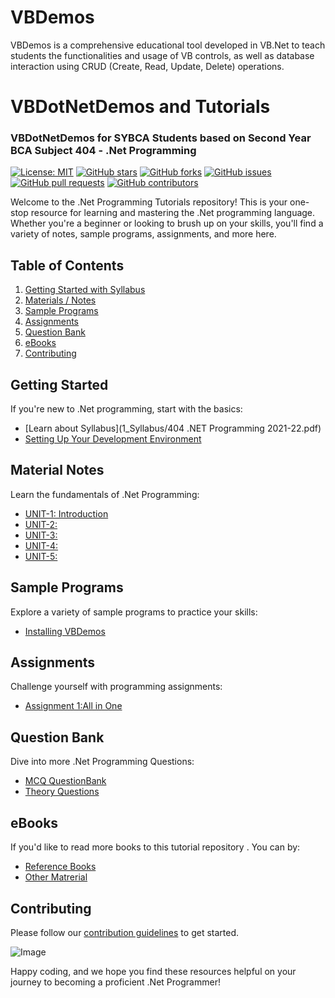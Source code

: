 # VBDemos
  VBDemos is a comprehensive educational tool developed in VB.Net to teach students the functionalities and usage of VB controls, as well as database interaction using CRUD (Create, Read, Update, Delete) operations.

# VBDotNetDemos and Tutorials 
### VBDotNetDemos for SYBCA Students based on Second Year BCA Subject 404 - .Net Programming

[![License: MIT](https://img.shields.io/badge/License-MIT-blue.svg)](LICENSE)
[![GitHub stars](https://img.shields.io/github/stars/sbccas/VBDotNetDemos.svg)](https://github.com/sbccas/VBDotNetDemos/stargazers)
[![GitHub forks](https://img.shields.io/github/forks/sbccas/VBDotNetDemos.svg)](https://github.com/sbccas/VBDotNetDemos/network)
[![GitHub issues](https://img.shields.io/github/issues/sbccas/VBDotNetDemos.svg)](https://github.com/sbccas/VBDotNetDemos/issues)
[![GitHub pull requests](https://img.shields.io/github/issues-pr/sbccas/VBDotNetDemos.svg)](https://github.com/sbccas/VBDotNetDemos/pulls)
[![GitHub contributors](https://img.shields.io/github/contributors/sbccas/VBDotNetDemos.svg)](https://github.com/sbccas/VBDotNetDemos/graphs/contributors)

Welcome to the .Net Programming Tutorials repository! This is your one-stop resource for learning and mastering the .Net programming language. Whether you're a beginner or looking to brush up on your skills, you'll find a variety of notes, sample programs, assignments, and more here.

## Table of Contents

1. [Getting Started with Syllabus](#getting-started)
2. [Materials / Notes](#material-notes)
3. [Sample Programs](#sample-programs)
4. [Assignments](#assignments)
5. [Question Bank](#question-bank)
6. [eBooks](#ebooks)
7. [Contributing](#contributing)

## Getting Started

If you're new to .Net programming, start with the basics:

- [Learn about Syllabus](1_Syllabus/404 .NET Programming 2021-22.pdf)
- [Setting Up Your Development Environment](1_Syllabus/setup.md)


## Material Notes

Learn the fundamentals of .Net Programming:

- [UNIT-1: Introduction](2_Notes/Unit_1.pdf)
- [UNIT-2: ](2_Notes/Unit_2.pdf)
- [UNIT-3: ](2_Notes/Unit_3.pdf)
- [UNIT-4: ](2_Notes/Unit_4.pdf)
- [UNIT-5: ](2_Notes/Unit_5.pdf)

## Sample Programs

Explore a variety of sample programs to practice your skills:

- [Installing VBDemos](3_Programs/installvbdemos.md)


## Assignments

Challenge yourself with programming assignments:

- [Assignment 1:All in One](4_Assignments/Assignment_Sheet.pdf)


## Question Bank

Dive into more .Net Programming Questions:

- [MCQ QuestionBank](5_QuestionBank/All_Units_MCQs.pdf)
- [Theory Questions](5_QuestionBank/All_Units_MCQs.pdf)

## eBooks

If you'd like to read more books to this tutorial repository . You can by:

- [Reference Books](6_eBooks/)
- [Other Matrerial](6_eBooks/)

## Contributing
Please follow our [contribution guidelines](README.md) to get started.

<img src="https://github.com/sbccas/VBDotNetDemos/assets/115479871/db8a94c1-51da-4973-86df-4054184e1191" alt="Image" width="Auto" height="Auto">

Happy coding, and we hope you find these resources helpful on your journey to becoming a proficient .Net Programmer!

